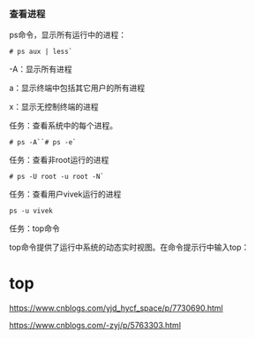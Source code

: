 ### 查看进程

ps命令，显示所有运行中的进程：

```shell
# ps aux | less`
```

-A：显示所有进程

a：显示终端中包括其它用户的所有进程

x：显示无控制终端的进程

任务：查看系统中的每个进程。

```
# ps -A``# ps -e`
```

任务：查看非root运行的进程

```
# ps -U root -u root -N`
```

任务：查看用户vivek运行的进程

```
ps -u vivek
```

任务：top命令

top命令提供了运行中系统的动态实时视图。在命令提示行中输入top：

# top

https://www.cnblogs.com/yjd_hycf_space/p/7730690.html



https://www.cnblogs.com/-zyj/p/5763303.html